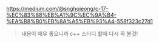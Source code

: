 https://medium.com/@snghojeong/c-17-%EC%83%88%EB%A1%9C%EC%9A%B4-%EA%B8%B0%EB%8A%A5%EB%93%A4-558f323c27d1
> 내용이 매우 좋으니까 c++ 스터디 할때 다시 꼭 볼것!